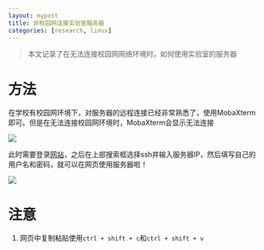 ```yaml
---
layout: mypost
title: 非校园网连接实验室服务器
categories: [research, linux]
---
```


> 本文记录了在无法连接校园网网络环境时，如何使用实验室的服务器

# 方法

在学校有校园网环境下，对服务器的远程连接已经非常熟悉了，使用MobaXterm即可。但是在无法连接校园网环境时，MobaXterm会显示无法连接

![](https://i.loli.net/2021/06/26/DhskNpyWxE9GHla.png)

此时需要登录[网站](https://d.buaa.edu.cn/)，之后在上部搜索框选择ssh并输入服务器IP，然后填写自己的用户名和密码，就可以在网页使用服务器啦！

![](https://i.loli.net/2021/06/26/93KpPY1izaSZOWy.png)

# 注意

1. 网页中复制粘贴使用``ctrl + shift + c``和``ctrl + shift + v``
